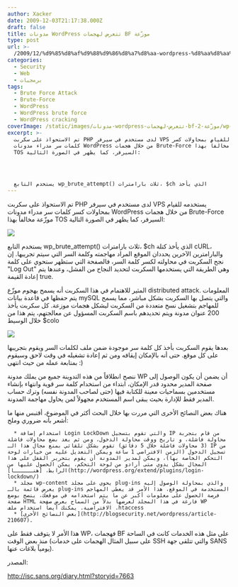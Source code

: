 ```yaml
---
author: Xacker
date: 2009-12-03T21:17:38.000Z
draft: false
title: مدونات WordPress تتعرض لهجمات BF موزّعة
type: post
url: >-
  /2009/12/%d9%85%d8%af%d9%88%d9%86%d8%a7%d8%aa-wordpress-%d8%aa%d8%aa%d8%b9%d8%b1%d8%b6-%d9%84%d9%87%d8%ac%d9%85%d8%a7%d8%aa-bf-%d9%85%d9%88%d8%b2%d9%91%d8%b9%d8%a9-2/
categories:
  - Security
  - Web
  - برمجيات
tags:
  - Brute Force Attack
  - Brute-Force
  - WordPress
  - WordPress brute force
  - WordPress cracking
coverImage: /static/images/مدونات-wordpress-تتعرض-لهجمات-bf-موزّعة-2/wp-bruteforce11.png
excerpt: >-
  تم الاستحواذ على سكربت PHP لدى مستخدم في سيرفر VPS يستخدمه للقيام بمحاولات كسر
  كلمات سر مدراء مدونات WordPress من خلال هجمات Brute-Force موزّعة مخالفاً بهذا
  TOS السيرفر، كما يظهر في الصورة التالية:




  يستخدم التابع wp_brute_attempt() ثلاث بارامترات، $ch الذي يأخذ
---
```

تم الاستحواذ على سكربت PHP لدى مستخدم في سيرفر VPS يستخدمه للقيام بمحاولات كسر كلمات سر مدراء مدونات WordPress من خلال هجمات Brute-Force موزّعة مخالفاً بهذا TOS السيرفر، كما يظهر في الصورة التالية:

![](/static/images/مدونات-wordpress-تتعرض-لهجمات-bf-موزّعة-2/wp-bruteforce11.png)

يستخدم التابع wp_brute_attempt() ثلاث بارامترات، $ch الذي يأخذ كتلة cURL، والبارامترين الآخرين يحددان الموقع المراد مهاجمته وكلمة السر التي سيتم تجريبها. إن نجح السكربت في محاولته لكسر كلمة السر، فالصفحة التي ستظهر ستحوي على كلمة "Log Out" وهي الطريقة التي يستخدمها السكربت لتحديد النجاح من الفشل، وعندها يتم إعادة القيمة true.

المثير للاهتمام في هذا السكربت أنه يسمح بهجوم موزّع distributed attack. المعلومات يتم حفظها في قاعدة بيانات mySQL والتي يتصل بها السكربت بشكل مباشر، مما يسمح للمهاجم بتشغيل نسخ متعددة من السكربت ليشكل هجمات موزعة. كل سكربت يأخذ 200 عنوان مدونة ويتم تحديدهم باسم السكربت المسؤول عن معالجتهم، يتم هذا من خلال الوسيط $colo

![](/static/images/مدونات-wordpress-تتعرض-لهجمات-bf-موزّعة-2/wp-bruteforce21.png)

بعدها يقوم السكربت بأخذ كل كلمة سر موجودة ضمن ملف لكلمات السر ويقوم بتجريبها على كل موقع. حتى أنه بالإمكان إيقافه ومن ثم إعادة تشغيله في وقت لاحق وسيقوم بمتابعة عمله من حيث انتهى :)

ننصح انطلاقاً من هذه التدوينة جميع من يملك مدونة WP أن يضمن أن يكون الوصول إلى صفحة المدير محدود قدر الإمكان، ابتداء من استخدام كلمة سر قوية وانتهاء بإنشاء مستخدمين بسماحيات معينة للكتابة فيها (حتى لصاحب المدونة نفسه) وترك حساب المدير فقط للإدارة بحيث يبقى اسم المستخدم مجهولاً لمن يحاول مهاجمة المدونة.

هناك بعض النصائح الأخرى التي مررت بها خلال البحث أكثر في الموضوع، أقتبس منها ما أشعر بأنه ضروري وملح:

~~~
  * استخدام إضافة Login LockDown والتي تقوم بتسجيل IP من قام بتجربة محاولة فاشلة، و تاريخ ووقت محاولة الدخول، ومن ثم بعد بضع محاولات فاشلة (3 محاولات فاشلة خلال 5 دقائق) تقوم بشكل تلقائي بمنع مجال هذا الـ IP من تسجيل الدخول (الزمن الافتراضي 1 ساعة ويمكن التعديل عليه من خيارات لوحة التحكم الخاصة بها)، ويمكن لمدير المدونة أن يقوم بتحرير القفل على هذا المجال بشكل يدوي متى أرادو من لوحة التحكم. يمكن الحصول عليها من الرابط، [هنــــــا](http://wordpress.org/extend/plugins/login-lockdown/)
  * مجلد wp-content يحوي على مجلد plug-ins والذي بمحاولة الوصول إليه يعرض قائمة بالـ plug-ins المستخدمة في الموقع، هذا الأمر قد يعطي المهاجم فرصة الحصول على معلومات أكبر عن ما يتم استخدامه في موقعك، ينصح بوضع صفحة HTML فارغة في هذا المجلد لعرضها بدلاً من السماح بعرض صفحة WP الافتراضية. يمكنك أيضاً استخدام ملف .htaccess
  * [بعض النصائح الأخرى](http://blogsecurity.net/wordpress/article-210607).
~~~

هذا الأمر لا يتوقف فقط على WP، فهجمات BF على مثل هذه الخدمات كانت في الساحة منذ بعض الوقت (على سبيل المثال الهجمات على خدمات SSH والتي تتلقى جهة SANS يومياً بلاغات عنها).

المصدر:

<http://isc.sans.org/diary.html?storyid=7663>

